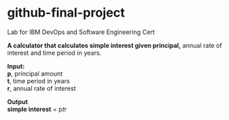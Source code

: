 # github-final-project
Lab for IBM DevOps and Software Engineering Cert


**A calculator that calculates simple interest given principal,** annual rate of interest and time period in years.

**Input:**  
  **p**, principal amount  
  **t**, time period in years  
  **r**, annual rate of interest  

**Output**  
   **simple interest** = p*t*r
